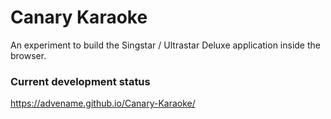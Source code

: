 # Canary Karaoke

An experiment to build the Singstar / Ultrastar Deluxe application inside the browser.

### Current development status

https://advename.github.io/Canary-Karaoke/
